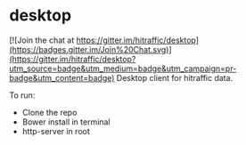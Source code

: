 # desktop

[![Join the chat at https://gitter.im/hitraffic/desktop](https://badges.gitter.im/Join%20Chat.svg)](https://gitter.im/hitraffic/desktop?utm_source=badge&utm_medium=badge&utm_campaign=pr-badge&utm_content=badge)
Desktop client for hitraffic data.

To run:
* Clone the repo
* Bower install in terminal
* http-server in root